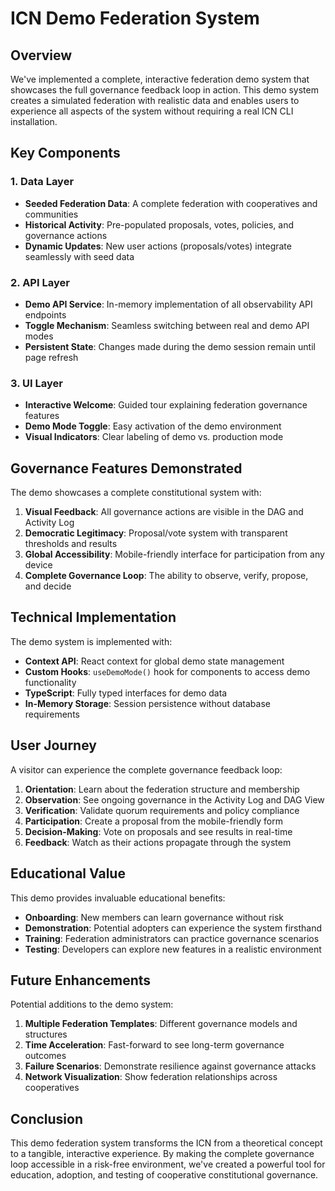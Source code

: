 # ICN Demo Federation System

## Overview

We've implemented a complete, interactive federation demo system that showcases the full governance feedback loop in action. This demo system creates a simulated federation with realistic data and enables users to experience all aspects of the system without requiring a real ICN CLI installation.

## Key Components

### 1. Data Layer

- **Seeded Federation Data**: A complete federation with cooperatives and communities
- **Historical Activity**: Pre-populated proposals, votes, policies, and governance actions
- **Dynamic Updates**: New user actions (proposals/votes) integrate seamlessly with seed data

### 2. API Layer

- **Demo API Service**: In-memory implementation of all observability API endpoints
- **Toggle Mechanism**: Seamless switching between real and demo API modes
- **Persistent State**: Changes made during the demo session remain until page refresh

### 3. UI Layer

- **Interactive Welcome**: Guided tour explaining federation governance features
- **Demo Mode Toggle**: Easy activation of the demo environment
- **Visual Indicators**: Clear labeling of demo vs. production mode

## Governance Features Demonstrated

The demo showcases a complete constitutional system with:

1. **Visual Feedback**: All governance actions are visible in the DAG and Activity Log
2. **Democratic Legitimacy**: Proposal/vote system with transparent thresholds and results 
3. **Global Accessibility**: Mobile-friendly interface for participation from any device
4. **Complete Governance Loop**: The ability to observe, verify, propose, and decide

## Technical Implementation

The demo system is implemented with:

- **Context API**: React context for global demo state management
- **Custom Hooks**: `useDemoMode()` hook for components to access demo functionality
- **TypeScript**: Fully typed interfaces for demo data
- **In-Memory Storage**: Session persistence without database requirements

## User Journey

A visitor can experience the complete governance feedback loop:

1. **Orientation**: Learn about the federation structure and membership
2. **Observation**: See ongoing governance in the Activity Log and DAG View
3. **Verification**: Validate quorum requirements and policy compliance
4. **Participation**: Create a proposal from the mobile-friendly form
5. **Decision-Making**: Vote on proposals and see results in real-time
6. **Feedback**: Watch as their actions propagate through the system

## Educational Value

This demo provides invaluable educational benefits:

- **Onboarding**: New members can learn governance without risk
- **Demonstration**: Potential adopters can experience the system firsthand
- **Training**: Federation administrators can practice governance scenarios
- **Testing**: Developers can explore new features in a realistic environment

## Future Enhancements

Potential additions to the demo system:

1. **Multiple Federation Templates**: Different governance models and structures
2. **Time Acceleration**: Fast-forward to see long-term governance outcomes
3. **Failure Scenarios**: Demonstrate resilience against governance attacks
4. **Network Visualization**: Show federation relationships across cooperatives

## Conclusion

This demo federation system transforms the ICN from a theoretical concept to a tangible, interactive experience. By making the complete governance loop accessible in a risk-free environment, we've created a powerful tool for education, adoption, and testing of cooperative constitutional governance. 